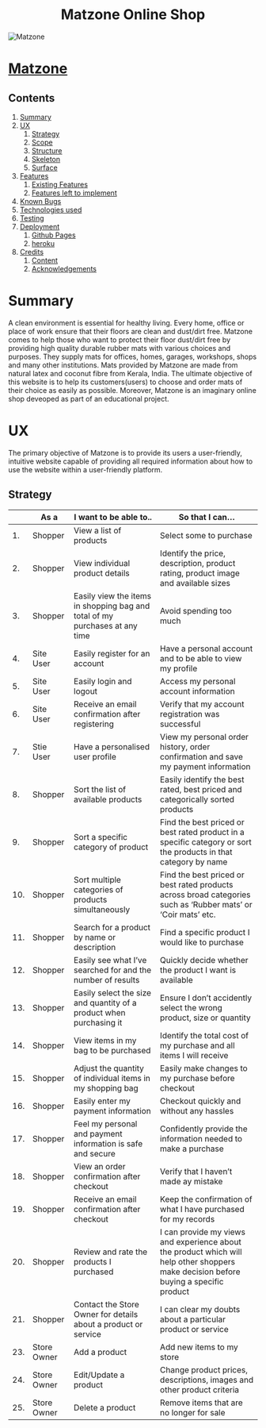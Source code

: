 <h1 align="center">Matzone Online Shop</h1>

![Matzone](./static/images/homepage.jpg)

# [Matzone](https://ms3-bju-project.herokuapp.com/)

## Contents
1. [Summary](#summary)
1. [UX](#ux)
    1. [Strategy](#strategy)
    1. [Scope](#scope)
    1. [Structure](#structure)
    1. [Skeleton](#skeleton)
    1. [Surface](#surface)
1. [Features](#features)
    1. [Existing Features](#existing-features)
    1. [Features left to implement](#left-to)
1. [Known Bugs](#bugs)
1. [Technologies used](#tech)
1. [Testing](#testing)
1. [Deployment](#deployment)
    1. [Github Pages](#github)
    1. [heroku](#heroku)
1. [Credits](#credits)
    1. [Content](#content)
    1. [Acknowledgements](#acks)

# <a name="summary"></a> Summary
A clean environment is essential for healthy living. Every home, office or place of work ensure that their floors are clean and dust/dirt free.  Matzone comes 
to help those who want to protect their floor dust/dirt free by providing high quality durable rubber mats with various choices and purposes. They supply mats for
offices, homes, garages, workshops, shops and many other institutions. Mats provided by Matzone are made from natural latex and coconut fibre from Kerala, India. 
The ultimate objective of this website is to help its customers(users) to choose and order mats of their choice as easily as possible.  Moreover, Matzone is an 
imaginary online shop deveoped as part of an educational project.

# <a name="ux"></a> UX
The primary objective of Matzone is to provide its users a user-friendly, intuitive website capable of providing all required information about how to use the 
website within a user-friendly platform.

## <a name="Strategy"></a> Strategy

   |As a    |I want to be able to..                   |So that I can…                                                                    
---|--------|-----------------------------------------|----------------------------------------------------------------------------------
 1.|Shopper |View a list of products                  |Select some to purchase                                                           
 2.|Shopper |View individual product details          |Identify the price, description, product rating, product image and available sizes
 3.|Shopper |Easily view the items in shopping bag and total of my purchases at any time |Avoid spending too much
 4.|Site User|Easily register for an account |Have a personal account and to be able to view my profile
 5.|Site User|Easily login and logout  |Access my personal account information
 6.|Site User|Receive an email confirmation after registering |Verify that my account registration was successful
 7.|Stie User|Have a personalised user profile |View my personal order history, order confirmation and save my payment information
 8.|Shopper |Sort the list of available products |Easily identify the best rated, best priced and categorically sorted products
 9.|Shopper |Sort a specific category of product |Find the best priced or best rated product in a specific category or sort the products in that category by name
10.|Shopper |Sort multiple categories of products simultaneously |Find the best priced or best rated products across broad categories such as ‘Rubber mats’ or ‘Coir mats’ etc.
11.|Shopper |Search for a product by name or description |Find a specific product I would like to purchase
12.|Shopper |Easily see what I’ve searched for and the number of results |Quickly decide whether the product I want is available
13.|Shopper |Easily select the size and quantity of a product when purchasing it |Ensure I don’t accidently select the wrong product, size or quantity 
14.|Shopper |View items in my bag to be purchased |Identify the total cost of my purchase and all items I will receive
15.|Shopper |Adjust the quantity of individual items in my shopping bag |Easily make changes to my purchase before checkout
16.|Shopper |Easily enter my payment information |Checkout quickly and without any hassles
17.|Shopper |Feel my personal and payment information is safe and secure |Confidently provide the information needed to make a purchase
18.|Shopper |View an order confirmation after checkout |Verify that I haven’t made ay mistake
19.|Shopper |Receive an email confirmation after checkout |Keep the confirmation of what I have purchased for my records
20.|Shopper |Review and rate the products I purchased |I can provide my views and experience about the product which will help other shoppers make decision before buying a specific product
21.|Shopper |Contact the Store Owner for details about a product or service |I can clear my doubts about a particular product or service
23.|Store Owner |Add a product |Add new items to my store
24.|Store Owner |Edit/Update a product |Change product prices, descriptions, images and other product criteria
25.|Store Owner |Delete a product |Remove items that are no longer for sale

